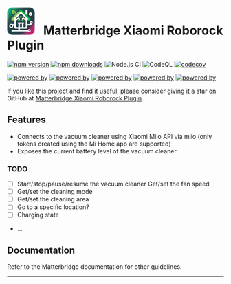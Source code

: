# <img src="matterbridge.svg" alt="Matterbridge Logo" width="64px" height="64px">&nbsp;&nbsp;&nbsp;Matterbridge Xiaomi Roborock Plugin

[![npm version](https://img.shields.io/npm/v/matterbridge.svg)](https://www.npmjs.com/package/matterbridge-xiaomi-roborock)
[![npm downloads](https://img.shields.io/npm/dt/matterbridge.svg)](https://www.npmjs.com/package/matterbridge-xiaomi-roborock)
![Node.js CI](https://github.com/afharo/matterbridge-xiaomi-roborock/actions/workflows/build-matterbridge-plugin.yml/badge.svg)
![CodeQL](https://github.com/afharo/matterbridge-xiaomi-roborock/actions/workflows/codeql.yml/badge.svg)
[![codecov](https://codecov.io/gh/afharo/matterbridge-xiaomi-roborock/branch/main/graph/badge.svg)](https://codecov.io/gh/afharo/matterbridge-xiaomi-roborock)

[![powered by](https://img.shields.io/badge/powered%20by-matterbridge-blue)](https://www.npmjs.com/package/matterbridge)
[![powered by](https://img.shields.io/badge/powered%20by-matter--history-blue)](https://www.npmjs.com/package/matter-history)
[![powered by](https://img.shields.io/badge/powered%20by-miio-blue)](https://www.npmjs.com/package/miio)
[![powered by](https://img.shields.io/badge/powered%20by-rxjs-blue)](https://www.npmjs.com/package/rxjs)
[![powered by](https://img.shields.io/badge/powered%20by-semver-blue)](https://www.npmjs.com/package/semver)

If you like this project and find it useful, please consider giving it a star on GitHub at [Matterbridge Xiaomi Roborock Plugin](https://github.com/afharo/matterbridge-xiaomi-roborock).

## Features

- Connects to the vacuum cleaner using Xiaomi Miio API via miio (only tokens created using the Mi Home app are supported)
- Exposes the current battery level of the vacuum cleaner

### TODO

- [ ] Start/stop/pause/resume the vacuum cleaner 
Get/set the fan speed
- [ ] Get/set the cleaning mode
- [ ] Get/set the cleaning area
- [ ] Go to a specific location?
- [ ] Charging state
- ...

## Documentation

Refer to the Matterbridge documentation for other guidelines.

---
